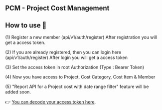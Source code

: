 ## PCM - Project Cost Management


## How to use 🤔

(1) Register a new member (api/v1/auth/register)
	After registration you will get a access token.

(2) If you are already registered, then you can login here (api/v1/auth/register)
    After login  you will get a access token


(3) Set the access token in root Authorization (Type : Bearer Token)

(4) Now you have access to Project, Cost Category, Cost Item & Member

(5) "Report API for a Project cost with date range filter" feature will be added soon.


👉 [You can decode your access token here](https://jwt.io/).